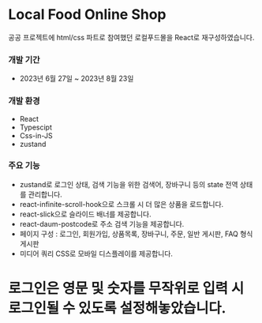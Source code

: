 # Local Food Online Shop

공공 프로젝트에 html/css 파트로 참여했던 로컬푸드몰을 React로 재구성하였습니다.

### 개발 기간

- 2023년 6월 27일 ~ 2023년 8월 23일

### 개발 환경

- React
- Typescipt
- Css-in-JS
- zustand

### 주요 기능

- zustand로 로그인 상태, 검색 기능을 위한 검색어, 장바구니 등의 state 전역 상태를 관리합니다.
- react-infinite-scroll-hook으로 스크롤 시 더 많은 상품을 로드합니다.
- react-slick으로 슬라이드 배너를 제공합니다.
- react-daum-postcode로 주소 검색 기능을 제공합니다.
- 페이지 구성 : 로그인, 회원가입, 상품목록, 장바구니, 주문, 일반 게시판, FAQ 형식 게시판
- 미디어 쿼리 CSS로 모바일 디스플레이를 제공합니다.

# 로그인은 영문 및 숫자를 무작위로 입력 시 로그인될 수 있도록 설정해놓았습니다.
